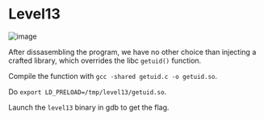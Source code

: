 # Level13

![image](https://user-images.githubusercontent.com/29956389/93333576-cc19ad00-f823-11ea-8e15-eee4e13dc27f.png)

After dissasembling the program, we have no other choice than injecting a crafted library, which overrides the libc `getuid()` function.

Compile the function with `gcc -shared getuid.c -o getuid.so`.

Do `export LD_PRELOAD=/tmp/level13/getuid.so`.

Launch the `level13` binary in gdb to get the flag.
